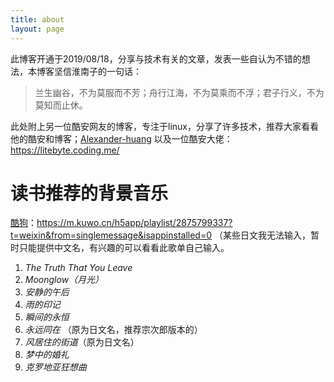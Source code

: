 ```yaml
---
title: about
layout: page
---
```


此博客开通于2019/08/18，分享与技术有关的文章，发表一些自认为不错的想法，本博客坚信淮南子的一句话：
> 兰生幽谷，不为莫服而不芳；舟行江海，不为莫乘而不浮；君子行义，不为莫知而止休。

此处附上另一位酷安网友的博客，专注于linux，分享了许多技术，推荐大家看看他的酷安和博客；[Alexander-huang](https://alexander-huang.github.io)
以及一位酷安大佬：https://litebyte.coding.me/

# 读书推荐的背景音乐
[酷狗](https://m.kuwo.cn/h5app/playlist/2875799337?t=weixin&from=singlemessage&isappinstalled=0)：https://m.kuwo.cn/h5app/playlist/2875799337?t=weixin&from=singlemessage&isappinstalled=0
（某些日文我无法输入，暂时只能提供中文名，有兴趣的可以看看此歌单自己输入。
1. *The Truth That You Leave*
2. *Moonglow（月光）*
3. *安静的午后*
4. *雨的印记*
5. *瞬间的永恒*
6. *永远同在* （原为日文名，推荐宗次郎版本的）
7. *风居住的街道*（原为日文名）
8. *梦中的婚礼*
9. *克罗地亚狂想曲*

